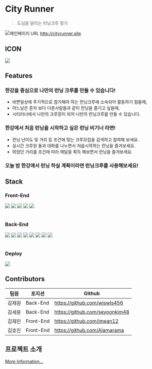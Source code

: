# **City Runner**
> 도심을 달리는 러닝크루 찾기

![메인페이지](https://user-images.githubusercontent.com/53087860/136703814-6d9727f3-04aa-41a6-986a-8fe1c7d3f6db.gif)
URL <http://cityrunner.site>
## **ICON**

![](https://images.velog.io/images/jmean12/post/1f468a55-20b8-4554-a6ea-2a63458b8266/logo192%20%E1%84%87%E1%85%A9%E1%86%A8%E1%84%89%E1%85%A1%E1%84%87%E1%85%A9%E1%86%AB.png)


## **Features**
### **한강을 중심으로 나만의 런닝 크루를 만들 수 있습니다!**

* 바쁜일상에 주기적으로 참가해야 하는 런닝크루에 소속되어 활동하기 힘들때,
* 어느날은  혼자 보다 다른사람들과 같이 런닝을 즐기고 싶을때,
* 시티러너에서 나만의 크루장이 되어 나만의 런닝크루를 만들 수 있습니다.

### **한강에서  처음 런닝을 시작하고 싶은  런닝 비기너 라면!**

* 런닝 난이도 및 거리 등 조건에 맞는 크루모집을 검색하고 참여해 보세요.
* 실시간 크루원 들과 대화를 나누면서 처음시작하는 런닝을 즐겨보세요.
* 뛰었던 거리를 조건에 따라 메달을 획득 해보면서 런닝을 즐겨보세요.
### **오늘 밤 한강에서 런닝 하실 계획이라면 런닝크루를 사용해보세요!**

## **Stack**
### **Front-End**
<img src="https://img.shields.io/badge/React-61DAFB?style=for-the-badge&logo=react&logoColor=black"/> <img src="https://img.shields.io/badge/styled_components-DB7093?style=for-the-badge&logo=styled-components&logoColor=white"/>
<img src="https://img.shields.io/badge/redux-764ABC?style=for-the-badge&logo=redux&logoColor=white"/>
<img src="https://img.shields.io/badge/axios-d9480f?style=for-the-badge&logo=axios&logoColor=white"/>
<img src="https://img.shields.io/badge/React-Router-CA4245?style=for-the-badge&logo=React-Router&logoColor=white"/>
<br> </br>

### **Back-End**
<img src="https://img.shields.io/badge/node.js-339933?style=for-the-badge&logo=node.js&logoColor=white"/> <img src="https://img.shields.io/badge/web_socket-FDE9C3?style=for-the-badge"/>
<img src="https://img.shields.io/badge/express-336E33?style=for-the-badge&logo=express&logoColor=white"/>
<img src="https://img.shields.io/badge/sequelize-52B0E7?style=for-the-badge&logo=sequelize&logoColor=white"/>
<img src="https://img.shields.io/badge/jwt-764ABC?style=for-the-badge&logo=jsonwebtokens&logoColor=white"/>
<img src="https://img.shields.io/badge/mysql-4479A1?style=for-the-badge&logo=mysql&logoColor=white"/>
<img src="https://img.shields.io/badge/Oauth_2.0-626269?style=for-the-badge"/>
<img src="https://img.shields.io/badge/multer-F59A4A?style=for-the-badge"/>
<br> </br>

### **Deploy**
<img src="https://img.shields.io/badge/amazon_aws-232F3E?style=for-the-badge&logo=amazonaws&logoColor=white"/>


## **Contributors**
|팀원|포지션|Github|
|------|---|---|
|김재원|Back-End|https://github.com/wjswls456|
|김세윤|Back-End|https://github.com/seyoonkim48|
|김재민|Front-End|https://github.com/jmean12|
|김호진|Front-End|https://github.com/Alamarama|


## **프로젝트 소개**
[More Information...](https://github.com/codestates/Cityrunner/wiki)

